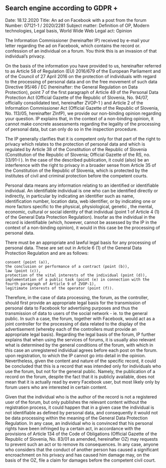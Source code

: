 Search engine according to GDPR
+
-
Date: 18.12.2020
Title: An ad on Facebook with a post from the forum
Number: 07121-1 / 2020/2281
Subject matter: Definition of OP, Modern technologies, Legal basis, World Wide Web
Legal act: Opinion

The Information Commissioner (hereinafter IP) received by e-mail your letter regarding the ad on Facebook, which contains the record or. confession of an individual on a forum. You think this is an invasion of that individual’s privacy.

 

On the basis of the information you have provided to us, hereinafter referred to as Article 58 of Regulation (EU) 2016/679 of the European Parliament and of the Council of 27 April 2016 on the protection of individuals with regard to the processing of personal data and on the free movement of such data Directive 95/46 / EC (hereinafter: the General Regulation on Data Protection), point 7 of the first paragraph of Article 49 of the Personal Data Protection Act (Official Gazette of the Republic of Slovenia, No. 94/07, officially consolidated text, hereinafter ZVOP-1 ) and Article 2 of the Information Commissioner Act (Official Gazette of the Republic of Slovenia, No. 113/05, hereinafter ZInfP), we provide our non-binding opinion regarding your question. IP explains that, in the context of a non-binding opinion, it cannot make concrete assessments regarding the legality of the processing of personal data, but can only do so in the inspection procedure.

 

The IP generally clarifies that it is competent only for that part of the right to privacy which relates to the protection of personal data and which is regulated by Article 38 of the Constitution of the Republic of Slovenia (Constitution of the Republic of Slovenia; Official Gazette of the RS, no. 33/91-I ). In the case of the described publication, it could (also) be an interference with the right to privacy in a broader sense from Article 35 of the Constitution of the Republic of Slovenia, which is protected by the institutes of civil and criminal protection before the competent courts.

 

Personal data means any information relating to an identified or identifiable individual. An identifiable individual is one who can be identified directly or indirectly, in particular by indicating an identifier such as name, identification number, location data, web identifier, or by indicating one or more factors specific to the physical, physiological, genetic , the mental, economic, cultural or social identity of that individual (point 1 of Article 4 (1) of the General Data Protection Regulation). Insofar as the individual in the record is identifiable (which, however, cannot be assessed by the IP in the context of a non-binding opinion), it would in this case be the processing of personal data.

 

There must be an appropriate and lawful legal basis for any processing of personal data. These are set out in Article 6 (1) of the General Data Protection Regulation and are as follows:

    consent (point (a)),
    the conclusion or performance of a contract (point (b)),
    law (point (c)),
    protection of the vital interests of the individual (point (d)),
    implementation of a public task (point (e) in connection with the fourth paragraph of Article 9 of ZVOP-1),
    legitimate interests of the operator (point (f)).

Therefore, in the case of data processing, the forum, as the controller, should first provide an appropriate legal basis for the transmission of personal data to Facebook for advertising purposes and thus the transmission of data to users of the social network - ie. to the general public. In such a case, the forum, together with Facebook, would act as a joint controller for the processing of data related to the display of the advertisement (whereby each of the controllers must provide an appropriate legal basis). Regarding the legal basis of the forum, IP further explains that when using the services of forums, it is usually also relevant what is determined by the general conditions of the forum, with which in this case an unregistered individual agrees before each post on the forum. upon registration, to which the IP cannot go into detail in the opinion. Nevertheless, given the content and nature of the specific record, it could be concluded that this is a record that was intended only for individuals who use the forum, but not for the general public. Namely, the publication of a record on the forum, despite the fact that it is publicly available, does not mean that it is actually read by every Facebook user, but most likely only by forum users who are interested in certain content.

 

Given that the individual who is the author of the record is not a registered user of the forum, but only publishes the relevant content without the registration process, it could happen that in a given case the individual is not identifiable as defined by personal data, and consequently it would not be data processing within the meaning of the General Data Protection Regulation. In any case, an individual who is convinced that his personal rights have been infringed by a certain act, in accordance with the provisions of Article 134 of the Code of Obligations (Official Gazette of the Republic of Slovenia, No. 83/01 as amended, hereinafter OZ) may requests to prevent such an act or to remove its consequences. In any case, anyone who considers that the conduct of another person has caused a significant encroachment on his privacy and has caused him damage may, on the basis of the OZ, file a claim for damages before the competent civil court.
